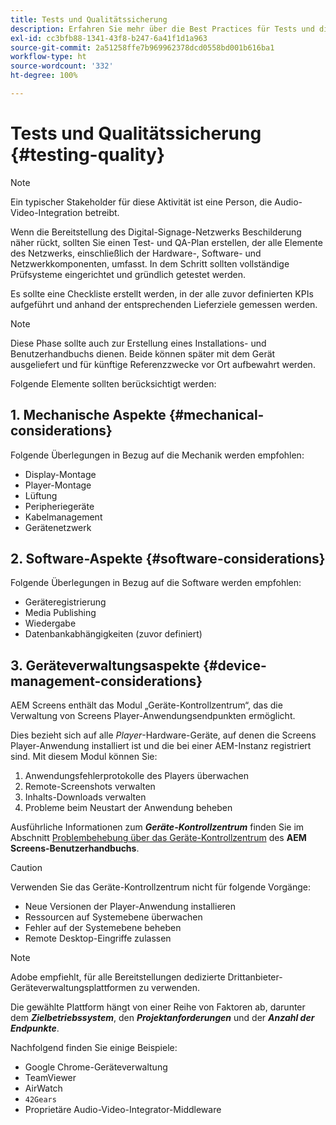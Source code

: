 ```yaml
---
title: Tests und Qualitätssicherung
description: Erfahren Sie mehr über die Best Practices für Tests und die Qualitätssicherung von AEM Screens.
exl-id: cc3bfb88-1341-43f8-b247-6a41f1d1a963
source-git-commit: 2a51258ffe7b969962378dcd0558bd001b616ba1
workflow-type: ht
source-wordcount: '332'
ht-degree: 100%

---
```


# Tests und Qualitätssicherung {#testing-quality}

>[!NOTE]
>Ein typischer Stakeholder für diese Aktivität ist eine Person, die Audio-Video-Integration betreibt.

Wenn die Bereitstellung des Digital-Signage-Netzwerks Beschilderung näher rückt, sollten Sie einen Test- und QA-Plan erstellen, der alle Elemente des Netzwerks, einschließlich der Hardware-, Software- und Netzwerkkomponenten, umfasst.
In dem Schritt sollten vollständige Prüfsysteme eingerichtet und gründlich getestet werden.

Es sollte eine Checkliste erstellt werden, in der alle zuvor definierten KPIs aufgeführt und anhand der entsprechenden Lieferziele gemessen werden.

>[!NOTE]
>
>Diese Phase sollte auch zur Erstellung eines Installations- und Benutzerhandbuchs dienen. Beide können später mit dem Gerät ausgeliefert und für künftige Referenzzwecke vor Ort aufbewahrt werden.

Folgende Elemente sollten berücksichtigt werden:

## 1. Mechanische Aspekte {#mechanical-considerations}

Folgende Überlegungen in Bezug auf die Mechanik werden empfohlen:

* Display-Montage
* Player-Montage
* Lüftung
* Peripheriegeräte
* Kabelmanagement
* Gerätenetzwerk

## 2. Software-Aspekte {#software-considerations}

Folgende Überlegungen in Bezug auf die Software werden empfohlen:

* Geräteregistrierung
* Media Publishing
* Wiedergabe
* Datenbankabhängigkeiten (zuvor definiert)


## 3. Geräteverwaltungsaspekte {#device-management-considerations}

AEM Screens enthält das Modul „Geräte-Kontrollzentrum“, das die Verwaltung von Screens Player-Anwendungsendpunkten ermöglicht.

Dies bezieht sich auf alle *Player*-Hardware-Geräte, auf denen die Screens Player-Anwendung installiert ist und die bei einer AEM-Instanz registriert sind.
Mit diesem Modul können Sie:

1. Anwendungsfehlerprotokolle des Players überwachen
1. Remote-Screenshots verwalten
1. Inhalts-Downloads verwalten
1. Probleme beim Neustart der Anwendung beheben

Ausführliche Informationen zum ***Geräte-Kontrollzentrum*** finden Sie im Abschnitt [Problembehebung über das Geräte-Kontrollzentrum](https://experienceleague.adobe.com/de/docs/experience-manager-screens/user-guide/troubleshooting/monitoring-screens) des **AEM Screens-Benutzerhandbuchs**.

>[!CAUTION]
>
>Verwenden Sie das Geräte-Kontrollzentrum nicht für folgende Vorgänge:
>
>* Neue Versionen der Player-Anwendung installieren
>* Ressourcen auf Systemebene überwachen
>* Fehler auf der Systemebene beheben
>* Remote Desktop-Eingriffe zulassen


>[!NOTE]
>
> Adobe empfiehlt, für alle Bereitstellungen dedizierte Drittanbieter-Geräteverwaltungsplattformen zu verwenden.

Die gewählte Plattform hängt von einer Reihe von Faktoren ab, darunter dem ***Zielbetriebssystem***, den ***Projektanforderungen*** und der ***Anzahl der Endpunkte***.

Nachfolgend finden Sie einige Beispiele:

* Google Chrome-Geräteverwaltung
* TeamViewer
* AirWatch
* `42Gears`
* Proprietäre Audio-Video-Integrator-Middleware
